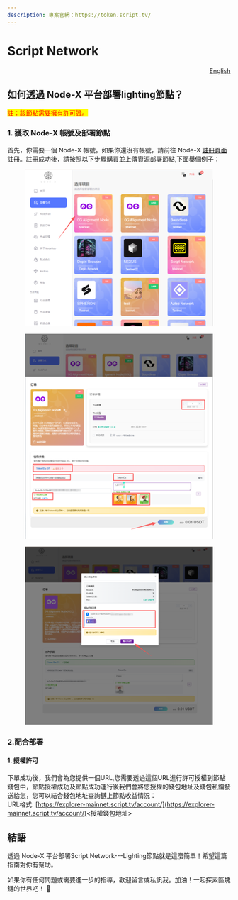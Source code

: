 ```yaml
---
description: 專案官網：https://token.script.tv/
---
```


# Script Network

<p align="right"><a href="https://docs.node-x.xyz/en/product-manual/one-click-deployment/script-network">English</a></p>

## 如何透過 Node-X 平台部署lighting節點？

<mark style="color:red;">註：該節點需要擁有許可證。</mark>

### 1. 獲取 Node-X 帳號及部署節點

首先，你需要一個 Node-X 帳號。如果你還沒有帳號，請前往 Node-X [註冊頁面](https://node-x.xyz/) 註冊。註冊成功後，請按照以下步驟購買並上傳資源部署節點,下面舉個例子：

<figure><img src="../../../.gitbook/assets/C1.png" alt="" width="563"><figcaption></figcaption></figure>

<figure><img src="../../../.gitbook/assets/C2 (2).png" alt="" width="563"><figcaption></figcaption></figure>

<figure><img src="../../../.gitbook/assets/C3 (4).png" alt="" width="563"><figcaption></figcaption></figure>

### 2.配合部署

#### 1. 授權許可

下單成功後，我們會為您提供一個URL,您需要透過這個URL進行許可授權到節點錢包中，節點授權成功及節點成功運行後我們會將您授權的錢包地址及錢包私鑰發送給您，您可以結合錢包地址查詢鏈上節點收益情況：\
URL格式:    [https://explorer-mainnet.script.tv/account/](https://explorer-mainnet.script.tv/account/)<授權錢包地址>

## **結語**

透過 Node-X 平台部署Script Network---Lighting節點就是這麼簡單！希望這篇指南對你有幫助。

如果你有任何問題或需要進一步的指導，歡迎留言或私訊我。加油！一起探索區塊鏈的世界吧！ 🚀
